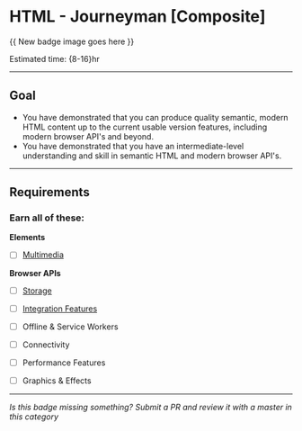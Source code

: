 # HTML - Journeyman [Composite]

{{ New badge image goes here }}
<!-- TODO: design new V2 JavaScript badge before this releases -->

Estimated time: {8-16}hr

-----


## Goal
- You have demonstrated that you can produce quality semantic, modern HTML content up to the current usable version features, including modern browser API's and beyond.
- You have demonstrated that you have an intermediate-level understanding and skill in semantic HTML and modern browser API's.


-----


## Requirements

### Earn all of these:

**Elements**

- [ ] [Multimedia](_micro_multimedia.md)

**Browser APIs**

- [ ] [Storage](_micro_storage.md)
- [ ] [Integration Features](_micro_integration-features.md)
- [ ] Offline & Service Workers
- [ ] Connectivity
- [ ] Performance Features

- [ ] Graphics & Effects

-----

  *Is this badge missing something? Submit a PR and review it with a master in this category*
